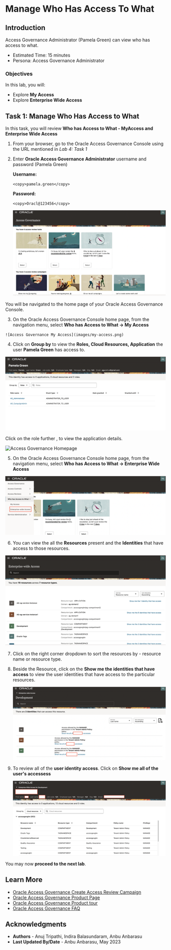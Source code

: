 # Manage Who Has Access To What

## Introduction

Access Governance Administrator (Pamela Green) can view who has access to what. 

* Estimated Time: 15 minutes
* Persona: Access Governance Administrator

### Objectives

In this lab, you will:

* Explore **My Access**
* Explore **Enterprise Wide Access**


## Task 1: Manage Who Has Access to What 

  In this task, you will review **Who has Access to What - MyAccess and Enterprise Wide Access**


1. From your browser, go to the Oracle Access Governance Console using the URL mentioned in *Lab 4: Task 1* 



2. Enter **Oracle Access Governance Administrator** username and password (Pamela Green)

    **Username:**
    ```
    <copy>pamela.green</copy>
    ```

    **Password:**
    ```
    <copy>Oracl@123456</copy>
    ```

     ![Access Governance Homepage](images/ag-page.png)

     
  You will be navigated to the home page of your Oracle Access Governance Console.

  3. On the Oracle Access Governance Console home page, from the navigation menu, select **Who has Access to What -> My Access** 

    ![Access Governance My Access](images/my-access.png)


  4. Click on **Group by** to view the **Roles, Cloud Resources, Application** the user **Pamela Green** has access to. 

  ![Access Governance My Access Page](images/my-access-page.png)

  Click on the role further , to view the application details. 

  ![Access Governance Homepage](images/my-access-page-app.png)

  5. On the Oracle Access Governance Console home page, from the navigation menu, select **Who has Access to What -> Enterprise Wide Access** 


  ![Access Governance Enterprise Access](images/enterprise-wide-access.png)



  6. You can view the all the **Resources** present and the **Identities** that have access to those resources. 


   ![Access Governance Enterprise Access](images/enterprise-page.png)


  7. Click on the right corner dropdown to sort the resources by - resource name or resource type.



  8. Beside the Resource, click on the **Show me the identities that have access** to view the user identities that have access to the particular resources.  

     ![Access Governance Homepage](images/view-identities.png)


  9. To review all of the **user identity access**. Click on **Show me all of the user's accessess**


      ![Access Governance Homepage](images/identity-details.png)


  You may now **proceed to the next lab**. 

## Learn More

* [Oracle Access Governance Create Access Review Campaign](https://docs.oracle.com/en/cloud/paas/access-governance/pdapg/index.html)
* [Oracle Access Governance Product Page](https://www.oracle.com/security/cloud-security/access-governance/)
* [Oracle Access Governance Product tour](https://www.oracle.com/webfolder/s/quicktours/paas/pt-sec-access-governance/index.html)
* [Oracle Access Governance FAQ](https://www.oracle.com/security/cloud-security/access-governance/faq/)

## Acknowledgments
* **Authors** - Anuj Tripathi, Indira Balasundaram, Anbu Anbarasu 
* **Last Updated By/Date** - Anbu Anbarasu, May 2023
